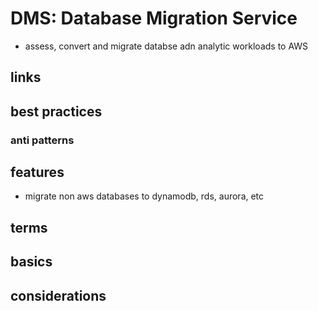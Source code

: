 # DMS: Database Migration Service

- assess, convert and migrate databse adn analytic workloads to AWS

## links

## best practices

### anti patterns

## features

- migrate non aws databases to dynamodb, rds, aurora, etc

## terms

## basics

## considerations
